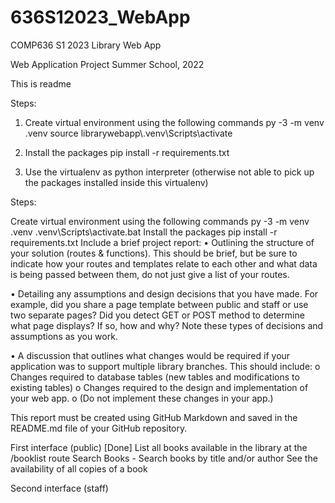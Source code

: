 # 636S12023_WebApp
COMP636 S1 2023 Library Web App 

Web Application Project Summer School, 2022

This is readme

Steps:
1. Create virtual environment using the following commands
        py -3 -m venv .venv
        source librarywebapp\\.venv\\Scripts\\activate
2. Install the packages
        pip install -r requirements.txt

3. Use the virtualenv as python interpreter (otherwise not able to pick up the packages installed inside this virtualenv)

Steps:

Create virtual environment using the following commands py -3 -m venv .venv .venv\Scripts\activate.bat
Install the packages pip install -r requirements.txt
Include a brief project report: • Outlining the structure of your solution (routes & functions). This should be brief, but be sure to indicate how your routes and templates relate to each other and what data is being passed between them, do not just give a list of your routes.

• Detailing any assumptions and design decisions that you have made. For example, did you share a page template between public and staff or use two separate pages? Did you detect GET or POST method to determine what page displays? If so, how and why? Note these types of decisions and assumptions as you work.

• A discussion that outlines what changes would be required if your application was to support multiple library branches. This should include: o Changes required to database tables (new tables and modifications to existing tables) o Changes required to the design and implementation of your web app. o (Do not implement these changes in your app.)

This report must be created using GitHub Markdown and saved in the README.md file of your GitHub repository.

First interface (public)
        [Done] List all books available in the library at the /booklist route
        Search Books - Search books by title and/or author
        See the availability of all copies of a book
        
Second interface (staff)
